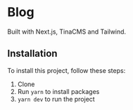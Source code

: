 # Blog

Built with Next.js, TinaCMS and Tailwind.

## Installation

To install this project, follow these steps:

1. Clone
2. Run `yarn` to install packages
3. `yarn dev` to run the project
